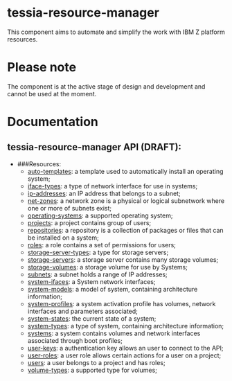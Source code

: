 <!--
Copyright 2021 IBM Corp.

Licensed under the Apache License, Version 2.0 (the "License");
you may not use this file except in compliance with the License.
You may obtain a copy of the License at

   http://www.apache.org/licenses/LICENSE-2.0

Unless required by applicable law or agreed to in writing, software
distributed under the License is distributed on an "AS IS" BASIS,
WITHOUT WARRANTIES OR CONDITIONS OF ANY KIND, either express or implied.
See the License for the specific language governing permissions and
limitations under the License.
-->
# tessia-resource-manager

This component aims to automate and simplify the work with IBM Z platform resources.

# Please note

The component is at the active stage of design and development and cannot be used at the moment.

# Documentation

## tessia-resource-manager API (DRAFT):
- ###Resources:
    - [auto-templates](api/auto-templates.json): a template used to automatically install an operating system;
    - [iface-types](api/iface-types.json): a type of network interface for use in systems;
    - [ip-addresses](api/ip-addresses.json): an IP address that belongs to a subnet;
    - [net-zones](api/net-zones.json): a network zone is a physical or logical subnetwork where one or more of subnets exist;
    - [operating-systems](api/operating-systems.json): a supported operating system;
    - [projects](api/projects.json): a project contains group of users;
    - [repositories](api/repositories.json): a repository is a collection of packages or files that can be installed on a system;
    - [roles](api/roles.json): a role contains a set of permissions for users;
    - [storage-server-types](api/storage-server-types.json): a type for storage servers;
    - [storage-servers](api/storage-servers.json): a storage server contains many storage volumes;
    - [storage-volumes](api/storage-volumes.json): a storage volume for use by Systems;
    - [subnets](api/subnets.json): a subnet holds a range of IP addresses;
    - [system-ifaces](api/system-ifaces.json): a System network interfaces;
    - [system-models](api/system-models.json): a model of system, containing architecture information;
    - [system-profiles](api/system-profiles.json): a system activation profile has volumes, network interfaces and parameters associated;
    - [system-states](api/system-states.json): the current state of a system;
    - [system-types](api/system-types.json): a type of system, containing architecture information;
    - [systems](api/systems.json): a system contains volumes and network interfaces associated through boot profiles;
    - [user-keys](api/user-keys.json): a authentication key allows an user to connect to the API;
    - [user-roles](api/user-roles.json): a user role allows certain actions for a user on a project;
    - [users](api/users.json): a user belongs to a project and has roles;
    - [volume-types](api/volume-types.json): a supported type for volumes;
    